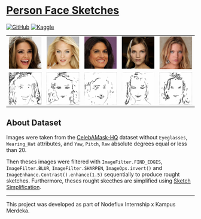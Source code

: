 # [Person Face Sketches](https://www.kaggle.com/datasets/almightyj/person-face-sketches)

[![GitHub](https://img.shields.io/badge/github-%23121011.svg?style=for-the-badge&logo=github&logoColor=white)](https://github.com/Xu-Justin/person-face-sketches) [![Kaggle](https://img.shields.io/badge/Kaggle-035a7d?style=for-the-badge&logo=kaggle&logoColor=white)](https://www.kaggle.com/datasets/almightyj/person-face-sketches)

<table>
  <tr>
    <td><img src="resources/photos/0.jpg"></td>
    <td><img src="resources/photos/1.jpg"></td>
    <td><img src="resources/photos/3.jpg"></td>
    <td><img src="resources/photos/4.jpg"></td>
    <td><img src="resources/photos/5.jpg"></td>
  </tr>
  <tr>
    <td><img src="resources/sketches/0.jpg"></td>
    <td><img src="resources/sketches/1.jpg"></td>
    <td><img src="resources/sketches/3.jpg"></td>
    <td><img src="resources/sketches/4.jpg"></td>
    <td><img src="resources/sketches/5.jpg"></td>
  </tr>
</table>

## About Dataset

Images were taken from the [CelebAMask-HQ](https://github.com/switchablenorms/CelebAMask-HQ) dataset without `Eyeglasses`, `Wearing_Hat` attributes, and `Yaw`, `Pitch`, `Raw` absolute degrees equal or less than 20.

Then theses images were filtered with `ImageFilter.FIND_EDGES`, `ImageFilter.BLUR`, `ImageFilter.SHARPEN`, `ImageOps.invert()` and `ImageEnhance.Contrast().enhance(1.5)` sequentially to produce rought sketches. Furthermore, theses rought skecthes are simplified using [Sketch Simplification](https://esslab.jp/~ess/research/sketch/).

---

This project was developed as part of Nodeflux Internship x Kampus Merdeka.
